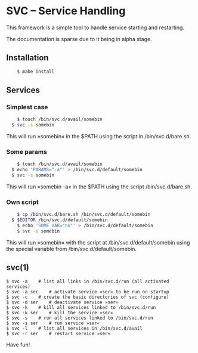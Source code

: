 # SVC – Service Handling

This framework is a simple tool to handle service starting and restarting.

The documentation is sparse due to it being in alpha stage.

## Installation
```sh
	$ make install
```

## Services
### Simplest case
```sh
	$ touch /bin/svc.d/avail/somebin
  $ svc -s somebin
```

This will run »somebin« in the $PATH using the script in /bin/svc.d/bare.sh.

### Some params
```sh
	$ touch /bin/svc.d/avail/somebin
  $ echo 'PARAMS="-a"' > /bin/svc.d/default/somebin
  $ svc -s somebin
```

This will run »somebin -a« in the $PATH using the script /bin/svc.d/bare.sh.

### Own script
```sh
	$ cp /bin/svc.d/bare.sh /bin/svc.d/default/somebin
  $ $EDITOR /bin/svc.d/default/somebin
	$ echo 'SOME_VAR="no"' > /bin/svc.d/default/somebin
	$ svc -s somebin
```

This will run »somebin« with the script at /bin/svc.d/default/somebin using the
special variable from /bin/svc.d/default/somebin.

## svc(1)

	$ svc -a	# list all links in /bin/svc.d/run (all activated services)
	$ svc -a ser	# activate service »ser« to be run on startup
	$ svc -c	# create the basic directories of svc (configure)
	$ svc -d ser	# deactivate service »ser«
	$ svc -k	# kill all services linked to /bin/svc.d/run
	$ svc -k ser	# kill the service »ser«
	$ svc -s	# run all services linked to /bin/svc.d/run
	$ svc -s ser	# run service »ser«
	$ svc -l	# list all services in /bin/svc.d/avail
	$ svc -r ser	# restart service »ser«

Have fun!

